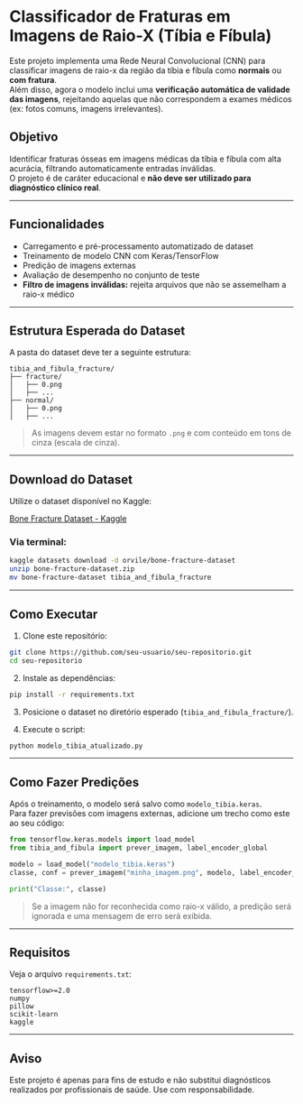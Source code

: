 
# Classificador de Fraturas em Imagens de Raio-X (Tíbia e Fíbula)

Este projeto implementa uma Rede Neural Convolucional (CNN) para classificar imagens de raio-x da região da tíbia e fíbula como **normais** ou **com fratura**.  
Além disso, agora o modelo inclui uma **verificação automática de validade das imagens**, rejeitando aquelas que não correspondem a exames médicos (ex: fotos comuns, imagens irrelevantes).

## Objetivo

Identificar fraturas ósseas em imagens médicas da tíbia e fíbula com alta acurácia, filtrando automaticamente entradas inválidas.  
O projeto é de caráter educacional e **não deve ser utilizado para diagnóstico clínico real**.

---

## Funcionalidades

- Carregamento e pré-processamento automatizado de dataset
- Treinamento de modelo CNN com Keras/TensorFlow
- Predição de imagens externas
- Avaliação de desempenho no conjunto de teste
- **Filtro de imagens inválidas:** rejeita arquivos que não se assemelham a raio-x médico

---

## Estrutura Esperada do Dataset

A pasta do dataset deve ter a seguinte estrutura:

```
tibia_and_fibula_fracture/
├── fracture/
│   ├── 0.png
│   ├── ...
├── normal/
│   ├── 0.png
│   ├── ...
```

> As imagens devem estar no formato `.png` e com conteúdo em tons de cinza (escala de cinza).

---

## Download do Dataset

Utilize o dataset disponível no Kaggle:

[Bone Fracture Dataset - Kaggle](https://www.kaggle.com/datasets/orvile/bone-fracture-dataset)

### Via terminal:

```bash
kaggle datasets download -d orvile/bone-fracture-dataset
unzip bone-fracture-dataset.zip
mv bone-fracture-dataset tibia_and_fibula_fracture
```

---

## Como Executar

1. Clone este repositório:

```bash
git clone https://github.com/seu-usuario/seu-repositorio.git
cd seu-repositorio
```

2. Instale as dependências:

```bash
pip install -r requirements.txt
```

3. Posicione o dataset no diretório esperado (`tibia_and_fibula_fracture/`).

4. Execute o script:

```bash
python modelo_tibia_atualizado.py
```

---

## Como Fazer Predições

Após o treinamento, o modelo será salvo como `modelo_tibia.keras`.  
Para fazer previsões com imagens externas, adicione um trecho como este ao seu código:

```python
from tensorflow.keras.models import load_model
from tibia_and_fibula import prever_imagem, label_encoder_global

modelo = load_model("modelo_tibia.keras")
classe, conf = prever_imagem("minha_imagem.png", modelo, label_encoder_global)

print("Classe:", classe)
```

> Se a imagem não for reconhecida como raio-x válido, a predição será ignorada e uma mensagem de erro será exibida.

---

## Requisitos

Veja o arquivo `requirements.txt`:

```
tensorflow>=2.0
numpy
pillow
scikit-learn
kaggle
```

---

## Aviso

Este projeto é apenas para fins de estudo e não substitui diagnósticos realizados por profissionais de saúde. Use com responsabilidade.

